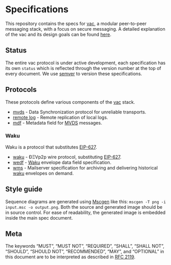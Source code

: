 # Specifications

This repository contains the specs for [vac](https://vac.dev), a modular peer-to-peer messaging stack, with a focus on secure messaging. A detailed explanation of the vac and its design goals can be found [here](https://vac.dev/vac-overview).

## Status

The entire vac protocol is under active development, each specification has its own `status` which is reflected through the version number at the top of every document. We use [semver](https://semver.org/) to version these specifications.

## Protocols

These protocols define various components of the [vac](https://vac.dev) stack.

 - [mvds](./mvds.md) - Data Synchronization protocol for unreliable transports.
 - [remote log](./remote-log.md) - Remote replication of local logs.
 - [mdf](./mdf.md) - Metadata field for [MVDS](./mvds.md) messages. 

### Waku

Waku is a protocol that substitutes [EIP-627](https://eips.ethereum.org/EIPS/eip-627).

 - [waku](./waku/waku.md) - ÐΞVp2p wire protocol, substituting [EIP-627](https://eips.ethereum.org/EIPS/eip-627).
 - [wedf](./waku/wedf.md) - [Waku](./waku/waku.md) envelope data field specification.
 - [wms](./waku/wms.md) - Mailserver specification for archiving and delivering historical [waku](./waku/waku.md) envelopes on demand.

## Style guide

Sequence diagrams are generated using [Mscgen](http://www.mcternan.me.uk/mscgen/) like this: `mscgen -T png -i input.msc -o output.png`. Both the source and generated image should be in source control. For ease of readability, the generated image is embedded inside the main spec document.

## Meta

The keywords “MUST”, “MUST NOT”, “REQUIRED”, “SHALL”, “SHALL NOT”, “SHOULD”, “SHOULD NOT”, “RECOMMENDED”, “MAY”, and “OPTIONAL” in this document are to be interpreted as described in [RFC 2119](https://www.ietf.org/rfc/rfc2119.txt).
